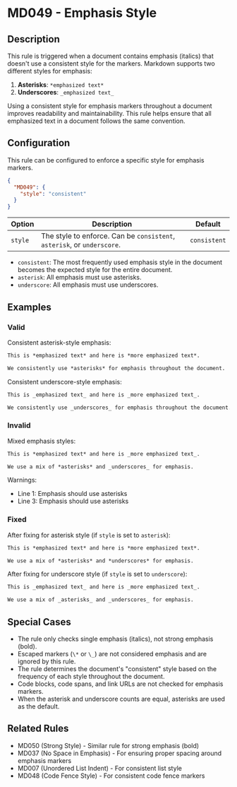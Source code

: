 # MD049 - Emphasis Style

## Description

This rule is triggered when a document contains emphasis (italics) that doesn't use a consistent style for the markers. Markdown supports two different styles for emphasis:

1. **Asterisks**: `*emphasized text*`
2. **Underscores**: `_emphasized text_`

Using a consistent style for emphasis markers throughout a document improves readability and maintainability. This rule helps ensure that all emphasized text in a document follows the same convention.

## Configuration

This rule can be configured to enforce a specific style for emphasis markers.

```json
{
  "MD049": {
    "style": "consistent"
  }
}
```

| Option | Description | Default |
|--------|-------------|---------|
| `style` | The style to enforce. Can be `consistent`, `asterisk`, or `underscore`. | `consistent` |

- `consistent`: The most frequently used emphasis style in the document becomes the expected style for the entire document.
- `asterisk`: All emphasis must use asterisks.
- `underscore`: All emphasis must use underscores.

## Examples

### Valid

Consistent asterisk-style emphasis:

```markdown
This is *emphasized text* and here is *more emphasized text*.

We consistently use *asterisks* for emphasis throughout the document.
```

Consistent underscore-style emphasis:

```markdown
This is _emphasized text_ and here is _more emphasized text_.

We consistently use _underscores_ for emphasis throughout the document.
```

### Invalid

Mixed emphasis styles:

```markdown
This is *emphasized text* and here is _more emphasized text_.

We use a mix of *asterisks* and _underscores_ for emphasis.
```

Warnings:
- Line 1: Emphasis should use asterisks
- Line 3: Emphasis should use asterisks

### Fixed

After fixing for asterisk style (if `style` is set to `asterisk`):

```markdown
This is *emphasized text* and here is *more emphasized text*.

We use a mix of *asterisks* and *underscores* for emphasis.
```

After fixing for underscore style (if `style` is set to `underscore`):

```markdown
This is _emphasized text_ and here is _more emphasized text_.

We use a mix of _asterisks_ and _underscores_ for emphasis.
```

## Special Cases

- The rule only checks single emphasis (italics), not strong emphasis (bold).
- Escaped markers (`\*` or `\_`) are not considered emphasis and are ignored by this rule.
- The rule determines the document's "consistent" style based on the frequency of each style throughout the document.
- Code blocks, code spans, and link URLs are not checked for emphasis markers.
- When the asterisk and underscore counts are equal, asterisks are used as the default.

## Related Rules

- MD050 (Strong Style) - Similar rule for strong emphasis (bold)
- MD037 (No Space in Emphasis) - For ensuring proper spacing around emphasis markers
- MD007 (Unordered List Indent) - For consistent list style
- MD048 (Code Fence Style) - For consistent code fence markers 